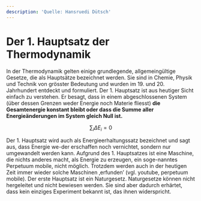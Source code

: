```yaml
---
description: 'Quelle: Hansruedi Dütsch'
---
```


# Der 1. Hauptsatz der Thermodynamik

In der Thermodynamik gelten einige grundlegende, allgemeingültige Gesetze, die als Hauptsätze bezeichnet werden. Sie sind in Chemie, Physik und Technik von grösster Bedeutung und wurden im 19. und 20. Jahrhundert entdeckt und formuliert. Der 1. Hauptsatz ist aus heutiger Sicht einfach zu verstehen. Er besagt, dass in einem abgeschlossenen System (über dessen Grenzen weder Energie noch Materie fliesst) **die Gesamtenergie konstant bleibt oder dass die Summe aller Energieänderungen im System gleich Null ist.**

$$\sum_i \Delta E_i=0$$

Der 1. Hauptsatz wird auch als Energieerhaltungssatz bezeichnet und sagt aus, dass Energie we-der erschaffen noch vernichtet, sondern nur umgewandelt werden kann. Aufgrund des 1. Hauptsatzes ist eine Maschine, die nichts anderes macht, als Energie zu erzeugen, ein soge-nanntes Perpetuum mobile, nicht möglich. Trotzdem werden auch in der heutigen Zeit immer wieder solche Maschinen ‚erfunden’ (vgl. youtube, perpetuum mobile). Der erste Hauptsatz ist ein Naturgesetz. Naturgesetze können nicht hergeleitet und nicht bewiesen werden. Sie sind aber dadurch erhärtet, dass kein einziges Experiment bekannt ist, das ihnen widerspricht.
